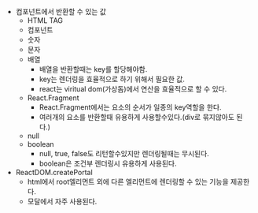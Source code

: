 - 컴포넌트에서 반환할 수 있는 값
    - HTML TAG
    - 컴포넌트
    - 숫자
    - 문자
    - 배열
        - 배열을 반환할때는 key를 할당해야함. 
        - key는 렌더링을 효율적으로 하기 위해서 필요한 값. 
        - react는 viritual dom(가상돔)에서 연산을 효율적으로 할 수 있다.
    - React.Fragment
        - React.Fragment에서는 요소의 순서가 일종의 key역할을 한다. 
        - 여러개의 요소를 반환할때 유용하게 사용할수있다.(div로 묶지않아도 된다.)
    - null
    - boolean
        - null, true, false도 리턴할수있지만 렌더링될때는 무시된다. 
        - boolean은 조건부 렌더링시 유용하게 사용된다.
- ReactDOM.createPortal
    - html에서 root엘리먼트 외에 다른 엘리먼트에 렌더링할 수 있는 기능을 제공한다.
    - 모달에서 자주 사용된다.